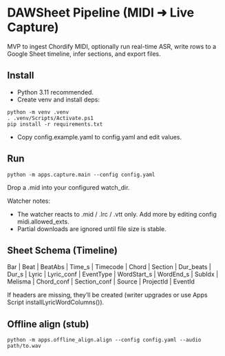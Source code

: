 # DAWSheet Pipeline (MIDI ➜ Live Capture)

MVP to ingest Chordify MIDI, optionally run real-time ASR, write rows to a Google Sheet timeline, infer sections, and export files.

## Install

- Python 3.11 recommended.
- Create venv and install deps:

```
python -m venv .venv
. .venv/Scripts/Activate.ps1
pip install -r requirements.txt
```

- Copy config.example.yaml to config.yaml and edit values.

## Run

```
python -m apps.capture.main --config config.yaml
```

Drop a .mid into your configured watch_dir.

Watcher notes:

- The watcher reacts to .mid / .lrc / .vtt only. Add more by editing config midi.allowed_exts.
- Partial downloads are ignored until file size is stable.

## Sheet Schema (Timeline)

Bar | Beat | BeatAbs | Time_s | Timecode | Chord | Section | Dur_beats | Dur_s | Lyric | Lyric_conf | EventType | WordStart_s | WordEnd_s | SubIdx | Melisma | Chord_conf | Section_conf | Source | ProjectId | EventId

If headers are missing, they’ll be created (writer upgrades or use Apps Script installLyricWordColumns()).

## Offline align (stub)

```
python -m apps.offline_align.align --config config.yaml --audio path/to.wav
```

